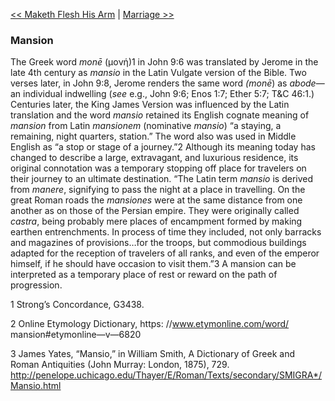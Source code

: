 [<< Maketh Flesh His Arm](Maketh%20Flesh%20His%20Arm.md)  |  [Marriage >>](Marriage.md)

### Mansion
The Greek word *monē* (μονή)1 in John 9:6 was translated by Jerome in the late 4th century as *mansio* in the Latin Vulgate version of the Bible. Two verses later, in John 9:8, Jerome renders the same word *(monē*) as *abode*—an individual indwelling (*see* e.g., John 9:6; Enos 1:7; Ether 5:7; T&C 46:1.) Centuries later, the King James Version was influenced by the Latin translation and the word *mansio* retained its English cognate meaning of *mansion* from Latin *mansionem* (nominative *mansio*) “a staying, a remaining, night quarters, station.” The word also was used in Middle English as “a stop or stage of a journey.”2 Although its meaning today has changed to describe a large, extravagant, and luxurious residence, its original connotation was a temporary stopping off place for travelers on their journey to an ultimate destination. “The Latin term *mansio* is derived from *manere*, signifying to pass the night at a place in travelling. On the great Roman roads the *mansiones* were at the same distance from one another as on those of the Persian empire. They were originally called *castra*, being probably mere places of encampment formed by making earthen entrenchments. In process of time they included, not only barracks and magazines of provisions…for the troops, but commodious buildings adapted for the reception of travelers of all ranks, and even of the emperor himself, if he should have occasion to visit them.”3 A mansion can be interpreted as a temporary place of rest or reward on the path of progression.



1 Strong’s Concordance, G3438.


2 Online Etymology Dictionary, https: //www.etymonline.com/word/ mansion#etymonline—v—6820


3 James Yates, “Mansio,” in William Smith, A Dictionary of Greek and Roman Antiquities (John Murray: London, 1875), 729. http://penelope.uchicago.edu/Thayer/E/Roman/Texts/secondary/SMIGRA*/Mansio.html